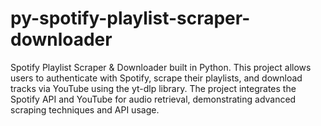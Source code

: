 # py-spotify-playlist-scraper-downloader
Spotify Playlist Scraper &amp; Downloader built in Python. This project allows users to authenticate with Spotify, scrape their playlists, and download tracks via YouTube using the yt-dlp library. The project integrates the Spotify API and YouTube for audio retrieval, demonstrating advanced scraping techniques and API usage.
